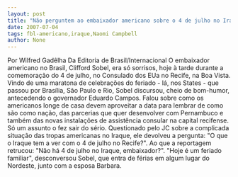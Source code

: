 ```yaml
---
layout: post
title: "Não perguntem ao embaixador americano sobre o 4 de julho no Iraque"
date: 2007-07-04
tags: fbl-americano,iraque,Naomi Campbell
author: None
---
```


Por Wilfred Gad&ecirc;lha
Da Editoria de Brasil/Internacional
O embaixador americano no Brasil, Clifford Sobel, era s&oacute; sorrisos, hoje &agrave; tarde durante a comemora&ccedil;&atilde;o do 4 de julho, no Consulado dos EUa no Recife, na Boa Vista. 
Vindo de uma maratona de celebra&ccedil;&otilde;es do feriado - l&aacute;, nos States - que passou por Bras&iacute;lia, S&atilde;o Paulo e Rio, Sobel discursou, cheio de bom-humor, antecedendo o governador Eduardo Campos. Falou sobre como os americanos longe de casa devem aproveitar a data para lembrar de como s&atilde;o como na&ccedil;&atilde;o, das parcerias que quer desenvolver com Pernambuco e tamb&eacute;m das novas instala&ccedil;&otilde;es de assist&ecirc;ncia consular na capital recifense. 
S&oacute; um assunto o fez sair do s&eacute;rio. 
Questionado pelo JC sobre a complicada situa&ccedil;&atilde;o das tropas americanas no Iraque, ele devolveu a pergunta: &quot;O que o Iraque tem a ver com o 4 de julho no Recife?&quot;. 
Ao que a reportagem retrucou: &quot;N&atilde;o h&aacute; 4 de julho no Iraque, embaixador?&quot;. 
&quot;Hoje &eacute; um feriado familiar&quot;, desconversou Sobel, que entra de f&eacute;rias em algum lugar do Nordeste, junto com a esposa Barbara. 